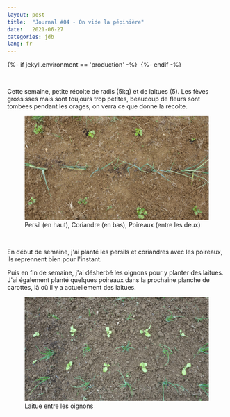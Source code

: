 ```yaml
---
layout: post
title:  "Journal #04 - On vide la pépinière"
date:   2021-06-27
categories: jdb
lang: fr
---
```


{%- if jekyll.environment == 'production'  -%}
<img src="https://dol.roflcopter.fr/h/103_K77QsCXFf" alt="" />
{%- endif -%}


&nbsp;

Cette semaine, petite récolte de radis (5kg) et de laitues (5). Les fèves grossisses mais sont 
toujours trop petites, beaucoup de fleurs sont tombées pendant les orages, on verra ce que donne 
la récolte.

<figure>
    <img src="/assets/photos/persil_poireau.jpg" alt="Photo de jeunes plants de persil et de coriandre avec des poireaux" />
    <figcaption>Persil (en haut), Coriandre (en bas), Poireaux (entre les deux)</figcaption>
</figure>
<br />

En début de semaine, j'ai planté les persils et coriandres avec les poireaux, ils reprennent bien 
pour l'instant.

Puis en fin de semaine, j'ai désherbé les oignons pour y planter des laitues. J'ai également planté 
quelques poireaux dans la prochaine planche de carottes, là où il y a actuellement des laitues.


<figure>
    <img src="/assets/photos/salade_oignon.jpg" alt="Photo de jeunes plants de laitue avec des oignons" />
    <figcaption>Laitue entre les oignons</figcaption>
</figure>